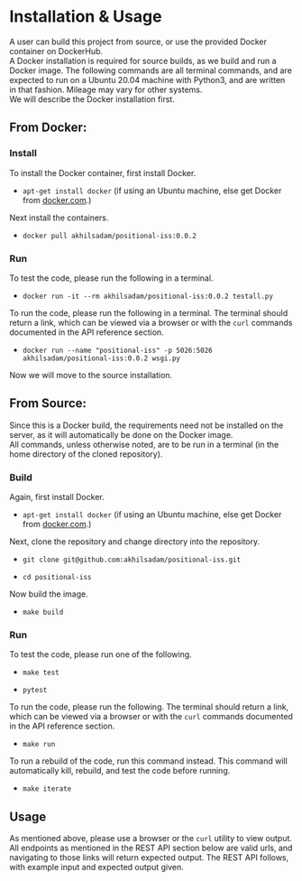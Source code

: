 # Installation & Usage

A user can build this project from source, or use the provided Docker container on DockerHub.  
A Docker installation is required for source builds, as we build and run a Docker image. The following commands are all terminal commands, and are expected to run on a Ubuntu 20.04 machine with Python3, and are written in that fashion. Mileage may vary for other systems.  
We will describe the Docker installation first.   

## From Docker:

### Install

To install the Docker container, first install Docker.  

  - `apt-get install docker` (if using an Ubuntu machine, else get Docker from <a href="https://www.docker.com/">docker.com</a>.)  
  
Next install the containers.  

  - `docker pull akhilsadam/positional-iss:0.0.2`  

### Run  

To test the code, please run the following in a terminal.  

  - `docker run -it --rm akhilsadam/positional-iss:0.0.2 testall.py`  


To run the code, please run the following in a terminal. The terminal should return a link, which can be viewed via a browser or with the `curl` commands documented in the API reference section.  

  - `docker run --name "positional-iss" -p 5026:5026 akhilsadam/positional-iss:0.0.2 wsgi.py`  


Now we will move to the source installation.  

## From Source:  

Since this is a Docker build, the requirements need not be installed on the server, as it will automatically be done on the Docker image.  
All commands, unless otherwise noted, are to be run in a terminal (in the home directory of the cloned repository).  

### Build  

Again, first install Docker.  

  - `apt-get install docker` (if using an Ubuntu machine, else get Docker from <a href="https://www.docker.com/">docker.com</a>.)  
  
Next, clone the repository and change directory into the repository.  

  - `git clone git@github.com:akhilsadam/positional-iss.git`  

  - `cd positional-iss`  


Now build the image.  

  - `make build`  

### Run  

To test the code, please run one of the following.  

  - `make test`  

  - `pytest`  


To run the code, please run the following. The terminal should return a link, which can be viewed via a browser or with the `curl` commands documented in the API reference section.  

  - `make run`  

To run a rebuild of the code, run this command instead. This command will automatically kill, rebuild, and test the code before running.  

  - `make iterate`  

## Usage  

As mentioned above, please use a browser or the `curl` utility to view output. All endpoints as mentioned in the REST API section below are valid urls, and navigating to those links will return expected output.
The REST API follows, with example input and expected output given.